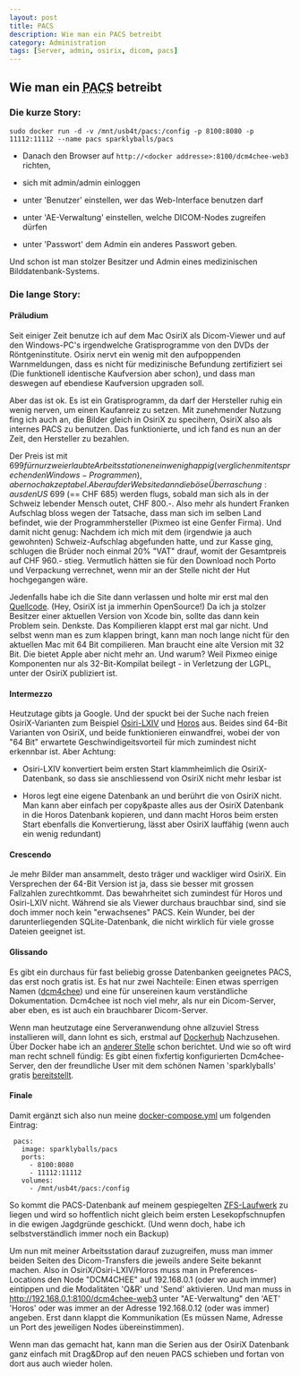 ```yaml
---
layout: post
title: PACS
description: Wie man ein PACS betreibt
category: Administration
tags: [Server, admin, osirix, dicom, pacs]
---
```


## Wie man ein <abbr title="Picture Archive and Communication System">PACS</abbr> betreibt

### Die kurze Story:

    sudo docker run -d -v /mnt/usb4t/pacs:/config -p 8100:8080 -p 11112:11112 --name pacs sparklyballs/pacs
    
* Danach den Browser auf `http://<docker addresse>:8100/dcm4chee-web3` richten, 

* sich mit admin/admin einloggen

* unter 'Benutzer' einstellen, wer das Web-Interface benutzen darf

* unter 'AE-Verwaltung' einstellen, welche DICOM-Nodes zugreifen dürfen

* unter 'Passwort' dem Admin ein anderes Passwort geben.

Und schon ist man stolzer Besitzer und Admin eines medizinischen Bilddatenbank-Systems.

### Die lange Story:

#### Präludium

Seit einiger Zeit benutze ich auf dem Mac OsiriX als Dicom-Viewer und auf den Windows-PC's irgendwelche Gratisprogramme
von den DVDs der Röntgeninstitute. Osirix nervt ein wenig mit den aufpoppenden Warnmeldungen, dass es nicht für 
medizinische Befundung zertifiziert sei (Die funktionell identische Kaufversion aber schon), und dass man deswegen
auf ebendiese Kaufversion upgraden soll.

Aber das ist ok. Es ist ein Gratisprogramm, da darf der Hersteller ruhig ein wenig nerven, um einen Kaufanreiz zu setzen.
Mit zunehmender Nutzung fing ich auch an, die Bilder gleich in OsiriX zu specihern, OsiriX also als internes PACS zu benutzen.
Das funktionierte, und ich fand es nun an der Zeit, den Hersteller zu bezahlen.

Der Preis ist mit $699 für nur zwei erlaubte Arbeitsstationen ein wenig happig (verglichen mit entsprechenden Windows-Programmen), 
aber noch akzeptabel. Aber auf der Website dann die böse Überraschung: aus den US$ 699 (== CHF 685) werden flugs, 
sobald man sich als in der Schweiz lebender Mensch outet, CHF 800.-. Also mehr als hundert Franken Aufschlag bloss 
wegen der Tatsache, dass man sich im selben Land befindet, wie der Programmhersteller (Pixmeo ist eine Genfer Firma). 
Und damit nicht genug: Nachdem ich mich mit dem (irgendwie ja auch 
gewohnten) Schweiz-Aufschlag abgefunden hatte, und zur Kasse ging, schlugen die Brüder noch einmal 20% "VAT" drauf,
womit der Gesamtpreis auf CHF 960.- stieg. Vermutlich hätten sie für den Download noch Porto und Verpackung 
verrechnet, wenn mir an der Stelle nicht der Hut hochgegangen wäre.

Jedenfalls habe ich die Site dann verlassen und holte mir erst mal den [Quellcode](https://github.com/pixmeo/osirix). 
(Hey, OsiriX ist ja immerhin OpenSource!) Da ich ja stolzer Besitzer einer aktuellen Version von Xcode bin, sollte das
dann kein Problem sein.  Denkste. Das Kompilieren klappt erst mal gar nicht. Und selbst wenn man es zum klappen bringt,
kann man noch lange nicht für den aktuellen Mac mit 64 Bit compilieren. Man braucht eine alte Version mit 32 Bit. Die bietet Apple
aber nicht mehr an. Und warum? Weil Pixmeo einige Komponenten nur als 32-Bit-Kompilat beilegt - in Verletzung der LGPL,
unter der OsiriX publiziert ist.


#### Intermezzo

Heutzutage gibts ja Google. Und der spuckt bei der Suche nach freien OsiriX-Varianten zum Beispiel [Osiri-LXIV](http://bettar.no-ip.org/lxiv/)
und [Horos](http://www.horosproject.org) aus. Beides sind 64-Bit Varianten von OsiriX, und beide funktionieren einwandfrei, wobei
der von "64 Bit" erwartete Geschwindigeitsvorteil für mich zumindest nicht erkennbar ist. Aber Achtung:

* Osiri-LXIV konvertiert beim ersten Start klammheimlich die OsiriX-Datenbank, so dass sie anschliessend von OsiriX nicht
mehr lesbar ist

* Horos legt eine eigene Datenbank an und berührt die von OsiriX nicht. Man kann aber einfach per copy&paste alles aus der
OsiriX Datenbank in die Horos Datenbank kopieren, und dann macht Horos beim ersten Start ebenfalls die Konvertierung, lässt
aber OsiriX lauffähig (wenn auch ein wenig redundant)

#### Crescendo

Je mehr Bilder man ansammelt, desto träger und wackliger wird OsiriX. Ein Versprechen der 64-Bit Version ist ja, dass
sie besser mit grossen Fallzahlen zurechtkommt. Das bewahrheitet sich zumindest für Horos und Osiri-LXIV nicht. 
Während sie als Viewer durchaus brauchbar sind, sind sie doch immer noch kein "erwachsenes" PACS. Kein Wunder, bei
der darunterliegenden SQLite-Datenbank, die nicht wirklich für viele grosse Dateien geeignet ist.


#### Glissando

Es gibt ein durchaus für fast beliebig grosse Datenbanken geeignetes PACS, das erst noch gratis ist. Es hat nur zwei
Nachteile: Einen etwas sperrigen Namen ([dcm4chee](http://www.dcm4che.org)) und eine für unsereinen kaum verständliche Dokumentation.
Dcm4chee ist noch viel mehr, als nur ein Dicom-Server, aber eben, es ist auch ein brauchbarer Dicom-Server.

Wenn man heutzutage eine Serveranwendung ohne allzuviel Stress installieren will, dann lohnt es sich, erstmal auf
[Dockerhub](http://hub.docker.com) Nachzusehen. Über Docker habe ich an [anderer Stelle](/2015/06/Docker) schon berichtet.
Und wie so oft wird man recht schnell fündig: Es gibt einen fixfertig konfigurierten Dcm4chee-Server, den der
freundliche User mit dem schönen Namen 'sparklyballs' gratis [bereitstellt](https://hub.docker.com/r/sparklyballs/pacs/).

#### Finale

Damit ergänzt sich also nun meine [docker-compose.yml](/2015/07/Docker3) um folgenden Eintrag:
 
     pacs:
       image: sparklyballs/pacs
       ports:
         - 8100:8080
         - 11112:11112
       volumes:
         - /mnt/usb4t/pacs:/config
         
 So kommt die PACS-Datenbank auf meinem gespiegelten [ZFS-Laufwerk](/2015/09/zfs) zu liegen und wird so hoffentlich
 nicht gleich beim ersten Lesekopfschnupfen in die ewigen Jagdgründe geschickt. (Und wenn doch, habe ich selbstverständlich
 immer noch ein Backup)
 
 Um nun mit meiner Arbeitsstation darauf zuzugreifen, muss man immer beiden Seiten des Dicom-Transfers die jeweils
 andere Seite bekannt machen. Also in OsiriX/Osiri-LXIV/Horos muss man in Preferences-Locations den Node "DCM4CHEE"
 auf 192.168.0.1 (oder wo auch immer) eintippen und die Modalitäten 'Q&R' und 'Send' aktivieren. Und man muss in
 http://192.168.0.1:8100/dcm4chee-web3 unter "AE-Verwaltung" den 'AET' 'Horos' oder was immer an der Adresse 192.168.0.12
 (oder was immer) angeben. Erst dann klappt die Kommunikation (Es müssen Name, Adresse un Port des jeweiligen Nodes übereinstimmen).
 
 Wenn man das gemacht hat, kann man die Serien aus der OsiriX Datenbank ganz einfach mit Drag&Drop auf den neuen PACS
 schieben und fortan von dort aus auch wieder holen.
 
 
 
 